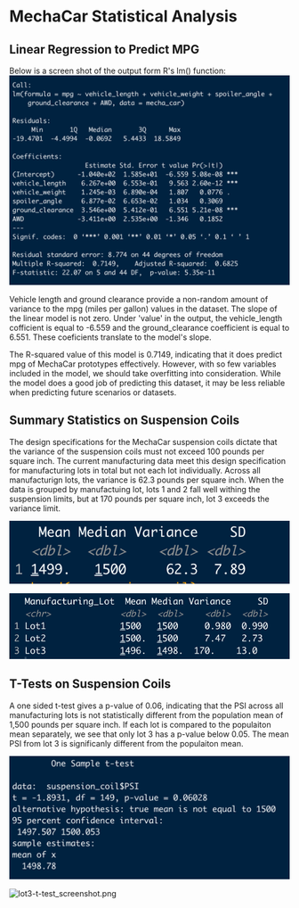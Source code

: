 # MechaCar Statistical Analysis

## Linear Regression to Predict MPG

Below is a screen shot of the output form R's lm() function: 
![multiple_linear_regression_screenshot.png](https://github.com/charliuden/MechaCar_Statistical_Analysis/blob/main/images/multiple_linear_regression_screenshot.png)

Vehicle length and ground clearance provide a non-random amount of variance to the mpg (miles per gallon) values in the dataset. The slope of the linear model is not zero. Under 'value' in the output, the vehicle_length cofficient is equal to -6.559 and the ground_clearance coefficient is equal to 6.551. These coeficients translate to the model's slope. 

The R-squared value of this model is 0.7149, indicating that it does predict mpg of MechaCar prototypes effectively. However, with so few variables included in the model, we should take overfitting into consideration. While the model does a good job of predicting this dataset, it may be less reliable when predicting future scenarios or datasets. 

## Summary Statistics on Suspension Coils

The design specifications for the MechaCar suspension coils dictate that the variance of the suspension coils must not exceed 100 pounds per square inch. The current manufacturing data meet this design specification for manufacturing lots in total but not each lot individually. Across all manufacturign lots, the variance is 62.3 pounds per square inch. When the data is grouped by manufactuing lot, lots 1 and 2 fall well withing the suspension limits, but at 170 pounds per square inch, lot 3 exceeds the variance limit. 

![total_summary_screenshot.png](https://github.com/charliuden/MechaCar_Statistical_Analysis/blob/main/images/total_summary_screenshot.png)

![lot_summary_screenshot.png](https://github.com/charliuden/MechaCar_Statistical_Analysis/blob/main/images/lot_summary_screenshot.png)

## T-Tests on Suspension Coils

A one sided t-test gives a p-value of 0.06, indicating that the PSI across all manufacturing lots is not statistically different from the population mean of 1,500 pounds per square inch. If each lot is compared to the populaiton mean separately, we see that only lot 3 has a p-value below 0.05. The mean PSI from lot 3 is significanly different from the populaiton mean. 

![one-sided-t-test_screenshot.png](https://github.com/charliuden/MechaCar_Statistical_Analysis/blob/main/images/one-sided-t-test_screenshot.png)

![lot3-t-test_screenshot.png](https://github.com/charliuden/MechaCar_Statistical_Analysis/blob/main/images/two-sided-t-test_screenshot.png)
